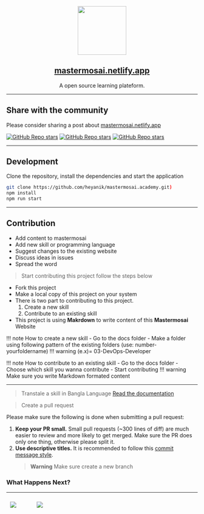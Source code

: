 <p align="center">
  <img src="static/img/logo.svg" height="128">
  <h2 align="center"><a href="https://mastermosai.netlify.app/">mastermosai.netlify.app</a></h2>
  <p align="center">A open source learning plateform.<p>
</p>

---

## Share with the community

Please consider sharing a post about [mastermosai.netlify.app](https://mastermosai.netlify.app)

[![GitHub Repo stars](https://img.shields.io/badge/share%20on-twitter-03A9F4?logo=twitter)](https://twitter.com/share?url=https://mastermosai.netlify.app)
[![GitHub Repo stars](https://img.shields.io/badge/share%20on-facebook-1976D2?logo=facebook)](https://www.facebook.com/sharer/sharer.php?u=https://mastermosai.netlify.app)
[![GitHub Repo stars](https://img.shields.io/badge/share%20on-linkedin-3949AB?logo=linkedin)](https://www.linkedin.com/shareArticle?url=https://mastermosai.netlify.app)

---

## Development

Clone the repository, install the dependencies and start the application

```bash
git clone https://github.com/heyanik/mastermosai.academy.git)
npm install
npm run start
```

---

## Contribution

- Add content to mastermosai
- Add new skill or programming language
- Suggest changes to the existing website
- Discuss ideas in issues
- Spread the word

> Start contributing this project follow the steps below

- Fork this project
- Make a local copy of this project on your system
- There is two part to contributing to this project.
  1. Create a new skill
  2. Contribute to an existing skill
- This project is using <b>Makrdown</b> to write content of this <b>Mastermosai</b> Website

!!! note How to create a new skill - Go to the docs folder - Make a folder using following pattern of the existing folders (use: number-yourfoldername)
!!! warning (e.x)= 03-DevOps-Developer

!!! note How to contribute to an existing skill - Go to the docs folder - Choose which skill you wanna contribute - Start contributing
!!! warning Make sure you write Markdown formated content

---

> Transtale a skill in Bangla Language
> [Read the documentation](https://docusaurus.io/docs/next/i18n/tutorial#translate-your-site)

> Create a pull request

Please make sure the following is done when submitting a pull request:

1. **Keep your PR small.** Small pull requests (~300 lines of diff) are much easier to review and more likely to get merged. Make sure the PR does only one thing, otherwise please split it.
2. **Use descriptive titles.** It is recommended to follow this [commit message style](#semantic-commit-messages).
   > **Warning** Make sure create a new branch

### What Happens Next?

---

<div style="display:flex;">
<div style="width:50px;height:50px; margin:10px;">
<a  href="https://opencollective.com/Docusaurus/sponsor/0/website" target="_blank"><img src="https://upload.wikimedia.org/wikipedia/commons/thumb/6/6f/Logo_of_Twitter.svg/150px-Logo_of_Twitter.svg.png"></a>
</div>
<div style=" width:50px;height:50px; margin:10px; ">
<a href="https://discord.gg/nMvXYkZX" target="_blank"><img src="https://upload.wikimedia.org/wikipedia/tr/thumb/c/c7/Discord_logo_new.svg/220px-Discord_logo_new.svg.png"></a>
</div>
</div>

